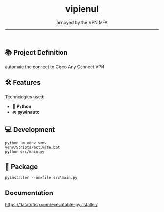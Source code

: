 
<h1 align="center">
<br>
  vipienul
</h1>

<p align="center">annoyed by the VPN MFA</p>

<hr />
<br />


## 📚 Project Definition

automate the connect to Cisco Any Connect VPN


## 🛠️ Features

Technologies used:

- 🐍 **Python**
- 🚘  **pywinauto**


## 💻 Development
```
python -m venv venv
venv/Scripts/activate.bat
python src/main.py
```


## 🚀 Package
```
pyinstaller --onefile src\main.py
```


## Documentation
https://datatofish.com/executable-pyinstaller/